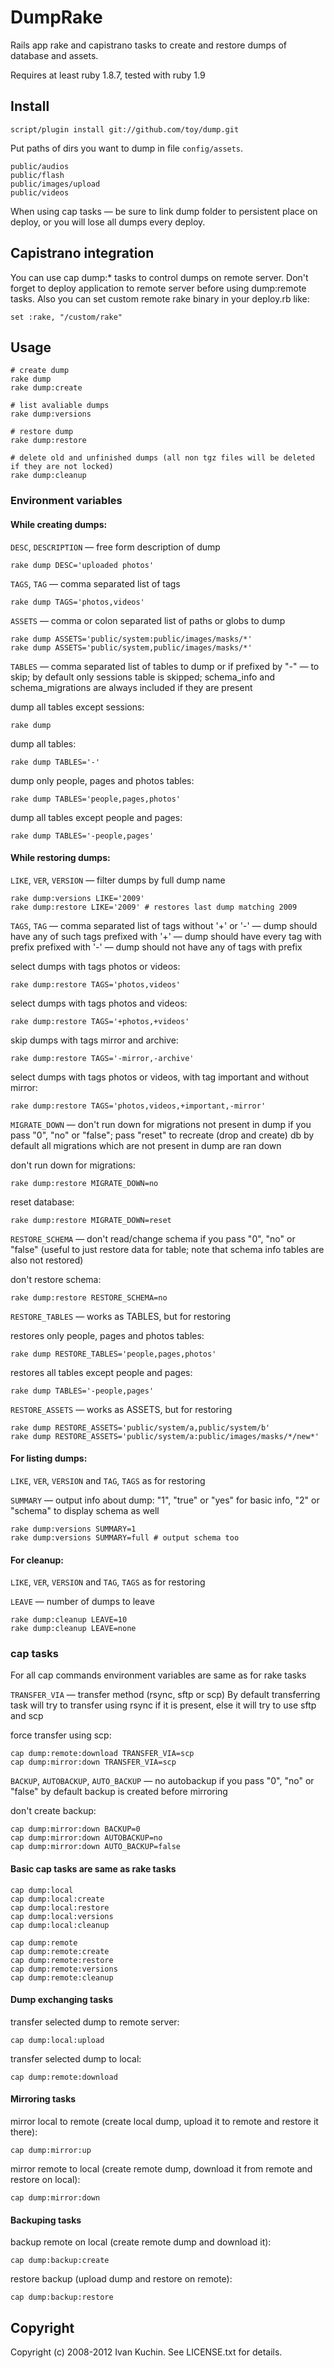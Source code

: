 # DumpRake

Rails app rake and capistrano tasks to create and restore dumps of database and assets.

Requires at least ruby 1.8.7, tested with ruby 1.9

## Install

    script/plugin install git://github.com/toy/dump.git

Put paths of dirs you want to dump in file `config/assets`.

    public/audios
    public/flash
    public/images/upload
    public/videos

When using cap tasks — be sure to link dump folder to persistent place on deploy, or you will lose all dumps every deploy.

## Capistrano integration

You can use cap dump:* tasks to control dumps on remote server. Don't forget to deploy application to remote server before using dump:remote tasks.
Also you can set custom remote rake binary in your deploy.rb like:

    set :rake, "/custom/rake"

## Usage

    # create dump
    rake dump
    rake dump:create

    # list avaliable dumps
    rake dump:versions

    # restore dump
    rake dump:restore

    # delete old and unfinished dumps (all non tgz files will be deleted if they are not locked)
    rake dump:cleanup

### Environment variables

#### While creating dumps:

`DESC`, `DESCRIPTION` — free form description of dump

    rake dump DESC='uploaded photos'

`TAGS`, `TAG` — comma separated list of tags

    rake dump TAGS='photos,videos'

`ASSETS` — comma or colon separated list of paths or globs to dump

    rake dump ASSETS='public/system:public/images/masks/*'
    rake dump ASSETS='public/system,public/images/masks/*'

`TABLES` — comma separated list of tables to dump or if prefixed by "-" — to skip; by default only sessions table is skipped; schema_info and schema_migrations are always included if they are present

dump all tables except sessions:

    rake dump

dump all tables:

    rake dump TABLES='-'

dump only people, pages and photos tables:

    rake dump TABLES='people,pages,photos'

dump all tables except people and pages:

    rake dump TABLES='-people,pages'

#### While restoring dumps:

`LIKE`, `VER`, `VERSION` — filter dumps by full dump name

    rake dump:versions LIKE='2009'
    rake dump:restore LIKE='2009' # restores last dump matching 2009

`TAGS`, `TAG` — comma separated list of tags
without '+' or '-' — dump should have any of such tags
prefixed with '+' — dump should have every tag with prefix
prefixed with '-' — dump should not have any of tags with prefix

select dumps with tags photos or videos:

    rake dump:restore TAGS='photos,videos'

select dumps with tags photos and videos:

    rake dump:restore TAGS='+photos,+videos'

skip dumps with tags mirror and archive:

    rake dump:restore TAGS='-mirror,-archive'

select dumps with tags photos or videos, with tag important and without mirror:

    rake dump:restore TAGS='photos,videos,+important,-mirror'

`MIGRATE_DOWN` — don't run down for migrations not present in dump if you pass "0", "no" or "false"; pass "reset" to recreate (drop and create) db
by default all migrations which are not present in dump are ran down

don't run down for migrations:

    rake dump:restore MIGRATE_DOWN=no

reset database:

    rake dump:restore MIGRATE_DOWN=reset

`RESTORE_SCHEMA` — don't read/change schema if you pass "0", "no" or "false" (useful to just restore data for table; note that schema info tables are also not restored)

don't restore schema:

    rake dump:restore RESTORE_SCHEMA=no

`RESTORE_TABLES` — works as TABLES, but for restoring

restores only people, pages and photos tables:

    rake dump RESTORE_TABLES='people,pages,photos'

restores all tables except people and pages:

    rake dump TABLES='-people,pages'

`RESTORE_ASSETS` — works as ASSETS, but for restoring

    rake dump RESTORE_ASSETS='public/system/a,public/system/b'
    rake dump RESTORE_ASSETS='public/system/a:public/images/masks/*/new*'

#### For listing dumps:

`LIKE`, `VER`, `VERSION` and `TAG`, `TAGS` as for restoring

`SUMMARY` — output info about dump: "1", "true" or "yes" for basic info, "2" or "schema" to display schema as well

    rake dump:versions SUMMARY=1
    rake dump:versions SUMMARY=full # output schema too

#### For cleanup:

`LIKE`, `VER`, `VERSION` and `TAG`, `TAGS` as for restoring

`LEAVE` — number of dumps to leave

    rake dump:cleanup LEAVE=10
    rake dump:cleanup LEAVE=none

### cap tasks

For all cap commands environment variables are same as for rake tasks

`TRANSFER_VIA` — transfer method (rsync, sftp or scp)
By default transferring task will try to transfer using rsync if it is present, else it will try to use sftp and scp

force transfer using scp:

    cap dump:remote:download TRANSFER_VIA=scp
    cap dump:mirror:down TRANSFER_VIA=scp

`BACKUP`, `AUTOBACKUP`, `AUTO_BACKUP` — no autobackup if you pass "0", "no" or "false"
by default backup is created before mirroring

don't create backup:

    cap dump:mirror:down BACKUP=0
    cap dump:mirror:down AUTOBACKUP=no
    cap dump:mirror:down AUTO_BACKUP=false

#### Basic cap tasks are same as rake tasks

    cap dump:local
    cap dump:local:create
    cap dump:local:restore
    cap dump:local:versions
    cap dump:local:cleanup

    cap dump:remote
    cap dump:remote:create
    cap dump:remote:restore
    cap dump:remote:versions
    cap dump:remote:cleanup

#### Dump exchanging tasks

transfer selected dump to remote server:

    cap dump:local:upload

transfer selected dump to local:

    cap dump:remote:download

#### Mirroring tasks

mirror local to remote (create local dump, upload it to remote and restore it there):

    cap dump:mirror:up

mirror remote to local (create remote dump, download it from remote and restore on local):

    cap dump:mirror:down

#### Backuping tasks

backup remote on local (create remote dump and download it):

    cap dump:backup:create

restore backup (upload dump and restore on remote):

    cap dump:backup:restore

## Copyright

Copyright (c) 2008-2012 Ivan Kuchin. See LICENSE.txt for details.
